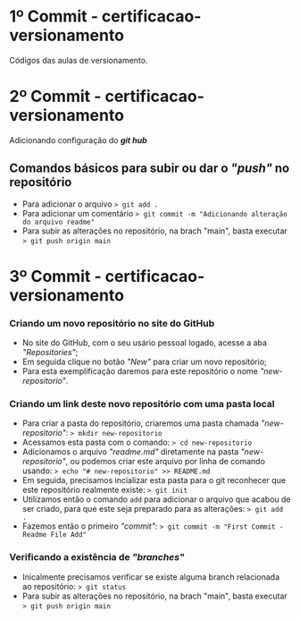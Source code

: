 # 1º Commit - certificacao-versionamento
Códigos das aulas de versionamento.

# 2º Commit - certificacao-versionamento

Adicionando configuração do _**git hub**_

## Comandos básicos para subir ou dar o _"push"_ no repositório

- Para adicionar o arquivo
``` > git add .  ```
- Para adicionar um comentário
``` > git commit -m "Adicionando alteração do arquivo readme" ``` 
- Para subir as alterações no repositório, na brach "main", basta executar
``` > git push origin main ```

# 3º Commit - certificacao-versionamento
### Criando um novo repositório no site do GitHub

- No site do GitHub, com o seu usário pessoal logado, acesse a aba _"Repositories"_;
- Em seguida clique no botão _"New"_ para criar um novo repositório;
- Para esta exemplificação daremos para este repositório o nome _"new-repositorio"_.

### Criando um link deste novo repositório com uma pasta local

- Para criar a pasta do repositório, criaremos uma pasta chamada _"new-repositorio"_:
``` > mkdir new-repositorio ```
- Acessamos esta pasta com o comando:
``` > cd new-repositorio ```
- Adicionamos o arquivo _"readme.md"_ diretamente na pasta _"new-repositorio"_, ou podemos criar este arquivo por linha de comando usando:
``` > echo "# new-repositorio" >> README.md ```
- Em seguida, precisamos incializar esta pasta para o git reconhecer que este repositório realmente existe:
``` > git init ```
- Utilizamos então o comando ```add``` para adicionar o arquivo que acabou de ser criado, para que este seja preparado para as alterações:
``` > git add .  ```
- Fazemos então o primeiro _"commit"_:
``` > git commit -m "First Commit - Readme File Add" ``` 

### Verificando a existência de _"branches"_

- Inicalmente precisamos verificar se existe alguma branch relacionada ao repositório:
``` > git status ```
- Para subir as alterações no repositório, na brach "main", basta executar
``` > git push origin main ```